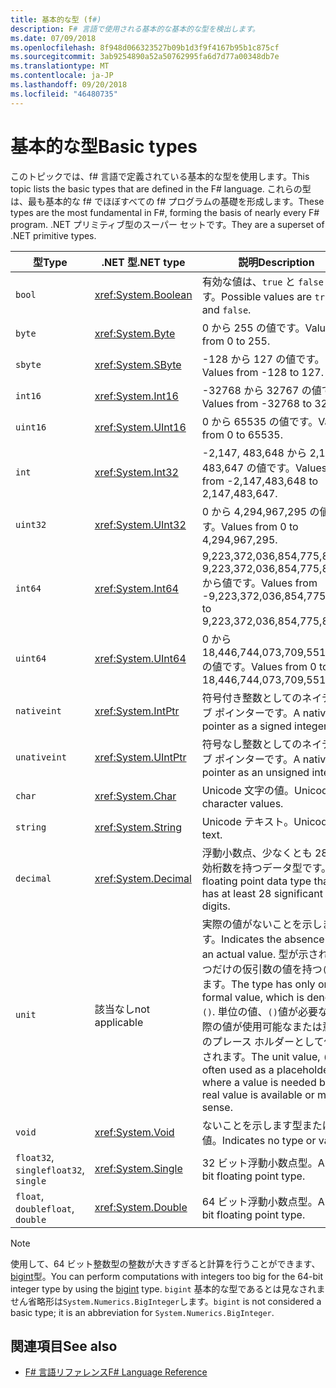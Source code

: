 ```yaml
---
title: 基本的な型 (f#)
description: F# 言語で使用される基本的な基本的な型を検出します。
ms.date: 07/09/2018
ms.openlocfilehash: 8f948d066323527b09b1d3f9f4167b95b1c875cf
ms.sourcegitcommit: 3ab9254890a52a50762995fa6d7d77a00348db7e
ms.translationtype: MT
ms.contentlocale: ja-JP
ms.lasthandoff: 09/20/2018
ms.locfileid: "46480735"
---
```

# <a name="basic-types"></a><span data-ttu-id="0f584-103">基本的な型</span><span class="sxs-lookup"><span data-stu-id="0f584-103">Basic types</span></span>

<span data-ttu-id="0f584-104">このトピックでは、f# 言語で定義されている基本的な型を使用します。</span><span class="sxs-lookup"><span data-stu-id="0f584-104">This topic lists the basic types that are defined in the F# language.</span></span> <span data-ttu-id="0f584-105">これらの型は、最も基本的な f# でほぼすべての f# プログラムの基礎を形成します。</span><span class="sxs-lookup"><span data-stu-id="0f584-105">These types are the most fundamental in F#, forming the basis of nearly every F# program.</span></span> <span data-ttu-id="0f584-106">.NET プリミティブ型のスーパー セットです。</span><span class="sxs-lookup"><span data-stu-id="0f584-106">They are a superset of .NET primitive types.</span></span>

|<span data-ttu-id="0f584-107">型</span><span class="sxs-lookup"><span data-stu-id="0f584-107">Type</span></span>|<span data-ttu-id="0f584-108">.NET 型</span><span class="sxs-lookup"><span data-stu-id="0f584-108">.NET type</span></span>|<span data-ttu-id="0f584-109">説明</span><span class="sxs-lookup"><span data-stu-id="0f584-109">Description</span></span>|
|----|---------|-----------|
|`bool`|<xref:System.Boolean>|<span data-ttu-id="0f584-110">有効な値は、`true` と `false` です。</span><span class="sxs-lookup"><span data-stu-id="0f584-110">Possible values are `true` and `false`.</span></span>|
|`byte`|<xref:System.Byte>|<span data-ttu-id="0f584-111">0 から 255 の値です。</span><span class="sxs-lookup"><span data-stu-id="0f584-111">Values from 0 to 255.</span></span>|
|`sbyte`|<xref:System.SByte>|<span data-ttu-id="0f584-112">-128 から 127 の値です。</span><span class="sxs-lookup"><span data-stu-id="0f584-112">Values from -128 to 127.</span></span>|
|`int16`|<xref:System.Int16>|<span data-ttu-id="0f584-113">-32768 から 32767 の値です。</span><span class="sxs-lookup"><span data-stu-id="0f584-113">Values from -32768 to 32767.</span></span>|
|`uint16`|<xref:System.UInt16>|<span data-ttu-id="0f584-114">0 から 65535 の値です。</span><span class="sxs-lookup"><span data-stu-id="0f584-114">Values from 0 to 65535.</span></span>|
|`int`|<xref:System.Int32>|<span data-ttu-id="0f584-115">-2,147, 483,648 から 2,147, 483,647 の値です。</span><span class="sxs-lookup"><span data-stu-id="0f584-115">Values from -2,147,483,648 to 2,147,483,647.</span></span>|
|`uint32`|<xref:System.UInt32>|<span data-ttu-id="0f584-116">0 から 4,294,967,295 の値です。</span><span class="sxs-lookup"><span data-stu-id="0f584-116">Values from 0 to 4,294,967,295.</span></span>|
|`int64`|<xref:System.Int64>|<span data-ttu-id="0f584-117">9,223,372,036,854,775,807-9,223,372,036,854,775,808 から値です。</span><span class="sxs-lookup"><span data-stu-id="0f584-117">Values from -9,223,372,036,854,775,808 to 9,223,372,036,854,775,807.</span></span>|
|`uint64`|<xref:System.UInt64>|<span data-ttu-id="0f584-118">0 から 18,446,744,073,709,551,615 の値です。</span><span class="sxs-lookup"><span data-stu-id="0f584-118">Values from 0 to 18,446,744,073,709,551,615.</span></span>|
|`nativeint`|<xref:System.IntPtr>|<span data-ttu-id="0f584-119">符号付き整数としてのネイティブ ポインターです。</span><span class="sxs-lookup"><span data-stu-id="0f584-119">A native pointer as a signed integer.</span></span>|
|`unativeint`|<xref:System.UIntPtr>|<span data-ttu-id="0f584-120">符号なし整数としてのネイティブ ポインターです。</span><span class="sxs-lookup"><span data-stu-id="0f584-120">A native pointer as an unsigned integer.</span></span>|
|`char`|<xref:System.Char>|<span data-ttu-id="0f584-121">Unicode 文字の値。</span><span class="sxs-lookup"><span data-stu-id="0f584-121">Unicode character values.</span></span>|
|`string`|<xref:System.String>|<span data-ttu-id="0f584-122">Unicode テキスト。</span><span class="sxs-lookup"><span data-stu-id="0f584-122">Unicode text.</span></span>|
|`decimal`|<xref:System.Decimal>|<span data-ttu-id="0f584-123">浮動小数点、少なくとも 28 の有効桁数を持つデータ型です。</span><span class="sxs-lookup"><span data-stu-id="0f584-123">A floating point data type that has at least 28 significant digits.</span></span>|
|`unit`|<span data-ttu-id="0f584-124">該当なし</span><span class="sxs-lookup"><span data-stu-id="0f584-124">not applicable</span></span>|<span data-ttu-id="0f584-125">実際の値がないことを示します。</span><span class="sxs-lookup"><span data-stu-id="0f584-125">Indicates the absence of an actual value.</span></span> <span data-ttu-id="0f584-126">型が示される 1 つだけの仮引数の値を持つ`()`します。</span><span class="sxs-lookup"><span data-stu-id="0f584-126">The type has only one formal value, which is denoted `()`.</span></span> <span data-ttu-id="0f584-127">単位の値、`()`値が必要なが実際の値が使用可能なまたは意味のプレース ホルダーとして使用されます。</span><span class="sxs-lookup"><span data-stu-id="0f584-127">The unit value, `()`, is often used as a placeholder where a value is needed but no real value is available or makes sense.</span></span>|
|`void`|<xref:System.Void>|<span data-ttu-id="0f584-128">ないことを示します型または値。</span><span class="sxs-lookup"><span data-stu-id="0f584-128">Indicates no type or value.</span></span>|
|<span data-ttu-id="0f584-129">`float32`, `single`</span><span class="sxs-lookup"><span data-stu-id="0f584-129">`float32`, `single`</span></span>|<xref:System.Single>|<span data-ttu-id="0f584-130">32 ビット浮動小数点型。</span><span class="sxs-lookup"><span data-stu-id="0f584-130">A 32-bit floating point type.</span></span>|
|<span data-ttu-id="0f584-131">`float`, `double`</span><span class="sxs-lookup"><span data-stu-id="0f584-131">`float`, `double`</span></span>|<xref:System.Double>|<span data-ttu-id="0f584-132">64 ビット浮動小数点型。</span><span class="sxs-lookup"><span data-stu-id="0f584-132">A 64-bit floating point type.</span></span>|

>[!NOTE]
<span data-ttu-id="0f584-133">使用して、64 ビット整数型の整数が大きすぎると計算を行うことができます、 [bigint](https://msdn.microsoft.com/library/dc8be18d-4042-46c4-b136-2f21a84f6efa)型。</span><span class="sxs-lookup"><span data-stu-id="0f584-133">You can perform computations with integers too big for the 64-bit integer type by using the [bigint](https://msdn.microsoft.com/library/dc8be18d-4042-46c4-b136-2f21a84f6efa) type.</span></span> <span data-ttu-id="0f584-134">`bigint` 基本的な型であるとは見なされません省略形は`System.Numerics.BigInteger`します。</span><span class="sxs-lookup"><span data-stu-id="0f584-134">`bigint` is not considered a basic type; it is an abbreviation for `System.Numerics.BigInteger`.</span></span>

## <a name="see-also"></a><span data-ttu-id="0f584-135">関連項目</span><span class="sxs-lookup"><span data-stu-id="0f584-135">See also</span></span>

- [<span data-ttu-id="0f584-136">F# 言語リファレンス</span><span class="sxs-lookup"><span data-stu-id="0f584-136">F# Language Reference</span></span>](index.md)
